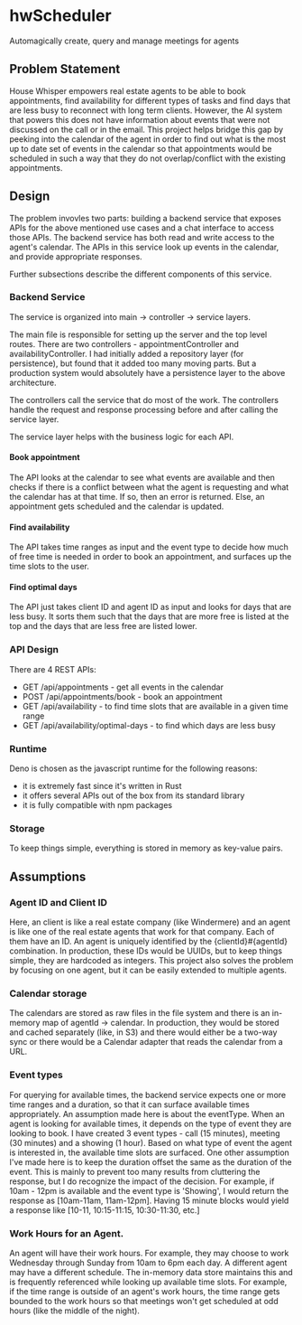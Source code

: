 # hwScheduler
Automagically create, query and manage meetings for agents


## Problem Statement
House Whisper empowers real estate agents to be able to book appointments, find availability for different types of tasks and find days that are less busy to reconnect with long term clients. However, the AI system that powers this does not have information about events that were not discussed on the call or in the email. This project helps bridge this gap by peeking into the calendar of the agent in order to find out what is the most up to date set of events in the calendar so that appointments would be scheduled in such a way that they do not overlap/conflict with the existing appointments.

## Design
The problem invovles two parts: building a backend service that exposes APIs for the above mentioned use cases and a chat interface to access those APIs. The backend service has both read and write access to the agent's calendar. The APIs in this service look up events in the calendar, and provide appropriate responses.

Further subsections describe the different components of this service.

### Backend Service
The service is organized into main -> controller -> service layers.

The main file is responsible for setting up the server and the top level routes. There are two controllers - appointmentController and availabilityController. I had initially added a repository layer (for persistence), but found that it added too many moving parts. But a production system would absolutely have a persistence layer to the above architecture.

The controllers call the service that do most of the work. The controllers handle the request and response processing before and after calling the service layer.

The service layer helps with the business logic for each API.

#### Book appointment
The API looks at the calendar to see what events are available and then checks if there is a conflict between what the agent is requesting and what the calendar has at that time. If so, then an error is returned. Else, an appointment gets scheduled and the calendar is updated.

#### Find availability
The API takes time ranges as input and the event type to decide how much of free time is needed in order to book an appointment, and surfaces up the time slots to the user.

#### Find optimal days
The API just takes client ID and agent ID as input and looks for days that are less busy. It sorts them such that the days that are more free is listed at the top and the days that are less free are listed lower.

### API Design
There are 4 REST APIs:
- GET /api/appointments - get all events in the calendar
- POST /api/appointments/book - book an appointment
- GET /api/availability - to find time slots that are available in a given time range
- GET /api/availability/optimal-days - to find which days are less busy

### Runtime
Deno is chosen as the javascript runtime for the following reasons:
- it is extremely fast since it's written in Rust
- it offers several APIs out of the box from its standard library
- it is fully compatible with npm packages

### Storage
To keep things simple, everything is stored in memory as key-value pairs.

## Assumptions
### Agent ID and Client ID
Here, an client is like a real estate company (like Windermere) and an agent is like one of the real estate agents that work for that company. Each of them have an ID. An agent is uniquely identified by the {clientId}#{agentId} combination. In production, these IDs would be UUIDs, but to keep things simple, they are hardcoded as integers. This project also solves the problem by focusing on one agent, but it can be easily extended to multiple agents.

### Calendar storage
The calendars are stored as raw files in the file system and there is an in-memory map of agentId -> calendar. In production, they would be stored and cached separately (like, in S3) and there would either be a two-way sync or there would be a Calendar adapter that reads the calendar from a URL.

### Event types
For querying for available times, the backend service expects one or more time ranges and a duration, so that it can surface available times appropriately. An assumption made here is about the eventType. When an agent is looking for available times, it depends on the type of event they are looking to book. I have created 3 event types - call (15 minutes), meeting (30 minutes) and a showing (1 hour). Based on what type of event the agent is interested in, the available time slots are surfaced. One other assumption I've made here is to keep the duration offset the same as the duration of the event. This is mainly to prevent too many results from cluttering the response, but I do recognize the impact of the decision. For example, if 10am - 12pm is available and the event type is 'Showing', I would return the response as [10am-11am, 11am-12pm]. Having 15 minute blocks would yield a response like [10-11, 10:15-11:15, 10:30-11:30, etc.]

### Work Hours for an Agent.
An agent will have their work hours. For example, they may choose to work Wednesday through Sunday from 10am to 6pm each day. A different agent may have a different schedule. The in-memory data store maintains this and is frequently referenced while looking up available time slots. For example, if the time range is outside of an agent's work hours, the time range gets bounded to the work hours so that meetings won't get scheduled at odd hours (like the middle of the night).